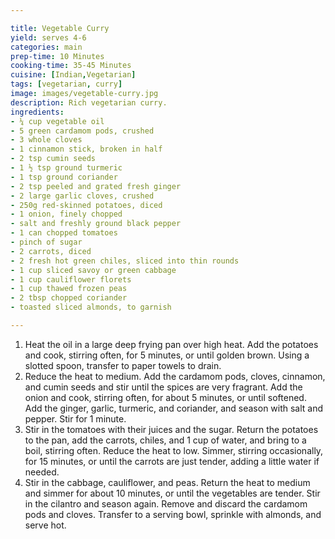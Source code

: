 ```yaml
---

title: Vegetable Curry
yield: serves 4-6
categories: main
prep-time: 10 Minutes
cooking-time: 35-45 Minutes
cuisine: [Indian,Vegetarian]
tags: [vegetarian, curry]
image: images/vegetable-curry.jpg
description: Rich vegetarian curry.
ingredients:
- ¼ cup vegetable oil
- 5 green cardamom pods, crushed
- 3 whole cloves
- 1 cinnamon stick, broken in half
- 2 tsp cumin seeds
- 1 ½ tsp ground turmeric
- 1 tsp ground coriander
- 2 tsp peeled and grated fresh ginger
- 2 large garlic cloves, crushed
- 250g red-skinned potatoes, diced
- 1 onion, finely chopped
- salt and freshly ground black pepper
- 1 can chopped tomatoes
- pinch of sugar
- 2 carrots, diced
- 2 fresh hot green chiles, sliced into thin rounds
- 1 cup sliced savoy or green cabbage
- 1 cup cauliflower florets
- 1 cup thawed frozen peas
- 2 tbsp chopped coriander
- toasted sliced almonds, to garnish

---
```




1. Heat the oil in a large deep frying pan over high heat. Add the potatoes and cook, stirring often, for 5 minutes, or until golden brown. Using a slotted spoon, transfer to paper towels to drain.
2. Reduce the heat to medium. Add the cardamom pods, cloves, cinnamon, and cumin seeds and stir until the spices are very fragrant. Add the onion and cook, stirring often, for about 5 minutes, or until softened. Add the ginger, garlic, turmeric, and coriander, and season with salt and pepper. Stir for 1 minute.
3. Stir in the tomatoes with their juices and the sugar. Return the potatoes to the pan, add the carrots, chiles, and 1 cup of water, and bring to a boil, stirring often. Reduce the heat to low. Simmer, stirring occasionally, for 15 minutes, or until the carrots are just tender, adding a little water if needed.
4. Stir in the cabbage, cauliflower, and peas. Return the heat to medium and simmer for about 10 minutes, or until the vegetables are tender. Stir in the cilantro and season again. Remove and discard the cardamom pods and cloves. Transfer to a serving bowl, sprinkle with almonds, and serve hot.
